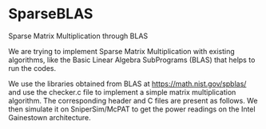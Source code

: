 # SparseBLAS
Sparse Matrix Multiplication through BLAS

We are trying to implement Sparse Matrix Multiplication with existing algorithms, like the Basic Linear Algebra SubPrograms (BLAS) that helps to run the codes.

We use the libraries obtained from BLAS at https://math.nist.gov/spblas/ and use the checker.c file to implement a simple matrix multiplication algorithm. The corresponding header and C files are present as follows. We then simulate it on SniperSim/McPAT to get the power readings on the Intel Gainestown architecture.

